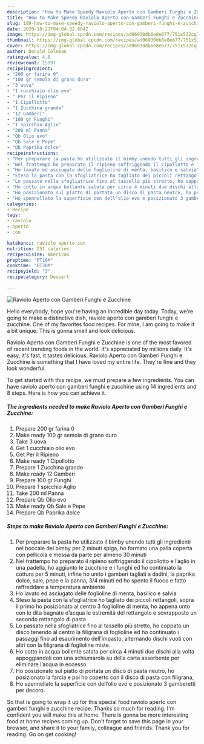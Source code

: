 ```yaml
---
description: "How to Make Speedy Raviolo Aperto con Gamberi Funghi e Zucchine"
title: "How to Make Speedy Raviolo Aperto con Gamberi Funghi e Zucchine"
slug: 189-how-to-make-speedy-raviolo-aperto-con-gamberi-funghi-e-zucchine
date: 2020-10-23T04:04:32.604Z
image: https://img-global.cpcdn.com/recipes/ad06930db6e8e677/751x532cq70/raviolo-aperto-con-gamberi-funghi-e-zucchine-recipe-main-photo.jpg
thumbnail: https://img-global.cpcdn.com/recipes/ad06930db6e8e677/751x532cq70/raviolo-aperto-con-gamberi-funghi-e-zucchine-recipe-main-photo.jpg
cover: https://img-global.cpcdn.com/recipes/ad06930db6e8e677/751x532cq70/raviolo-aperto-con-gamberi-funghi-e-zucchine-recipe-main-photo.jpg
author: Donald Coleman
ratingvalue: 4.8
reviewcount: 15597
recipeingredient:
- "200 gr farina 0"
- "100 gr semola di grano duro"
- "3 uova"
- "1 cucchiaio olio evo"
- " Per il Ripieno"
- "1 Cipollotto"
- "1 Zucchina grande"
- "12 Gamberi"
- "100 gr Funghi"
- "1 spicchio Aglio"
- "200 ml Panna"
- "Qb Olio evo"
- "Qb Sale e Pepe"
- "Qb Paprika dolce"
recipeinstructions:
- "Per preparare la pasta ho utilizzato il bimby unendo tutti gli ingredienti nel boccale del bimby per 2 minuti spiga, ho formato una palla coperta con pellicola e messa da parte per almeno 30 minuti"
- "Nel frattempo ho preparato il ripieno soffriggendo il cipollotto e l’aglio in una padella, ho aggiunto le zucchine e i funghi ed ho continuato la cottura per 5 minuti, infine ho unito i gamberi tagliati a dadini, la paprika dolce, sale, pepe e la panna, 3/4 minuti ed ho spento il fuoco e fatto raffreddare a temperatura ambiente"
- "Ho lavato ed asciugato delle foglioline di menta, basilico e salvia"
- "Steso la pasta con la sfogliatrice ho tagliato dei piccoli rettangoli, sopra il primo ho posizionato al centro 3 foglioline di menta, ho appena unto con le dita bagnate d’acqua le estremità del rettangolo e sovrapposto un secondo rettangolo di pasta"
- "Lo passato nella sfogliatrice fino al tassello più stretto, ho coppato un disco tenendo al centro la filigrana di foglioline ed ho continuato i passaggi fino ad esaurimento dell’impasto, alternando dischi vuoti con altri con la filigrana di foglioline miste."
- "Ho cotto in acqua bollente satata per circa 4 minuti due dischi alla volta appoggiandoli con una schiumarola su della carta assorbente per eliminare l’acqua in eccesso"
- "Ho posizionato sul piatto di portata un disco di pasta neutro, ho posizionato la farcia e poi ho coperto con il disco di pasta con filigrana,"
- "Ho spennellato la superficie con dell’olio evo e posizionato 3 gamberetti per decoro."
categories:
- Recipe
tags:
- raviolo
- aperto
- con

katakunci: raviolo aperto con 
nutrition: 251 calories
recipecuisine: American
preptime: "PT16M"
cooktime: "PT30M"
recipeyield: "3"
recipecategory: Dessert

---
```



![Raviolo Aperto con Gamberi Funghi e Zucchine](https://img-global.cpcdn.com/recipes/ad06930db6e8e677/751x532cq70/raviolo-aperto-con-gamberi-funghi-e-zucchine-recipe-main-photo.jpg)

Hello everybody, hope you're having an incredible day today. Today, we're going to make a distinctive dish, raviolo aperto con gamberi funghi e zucchine. One of my favorites food recipes. For mine, I am going to make it a bit unique. This is gonna smell and look delicious.

Raviolo Aperto con Gamberi Funghi e Zucchine is one of the most favored of recent trending foods in the world. It's appreciated by millions daily. It's easy, it's fast, it tastes delicious. Raviolo Aperto con Gamberi Funghi e Zucchine is something that I have loved my entire life. They're fine and they look wonderful.




To get started with this recipe, we must prepare a few ingredients. You can have raviolo aperto con gamberi funghi e zucchine using 14 ingredients and 8 steps. Here is how you can achieve it.

<!--inarticleads1-->

##### The ingredients needed to make Raviolo Aperto con Gamberi Funghi e Zucchine:

1. Prepare 200 gr farina 0
1. Make ready 100 gr semola di grano duro
1. Take 3 uova
1. Get 1 cucchiaio olio evo
1. Get  Per il Ripieno
1. Make ready 1 Cipollotto
1. Prepare 1 Zucchina grande
1. Make ready 12 Gamberi
1. Prepare 100 gr Funghi
1. Prepare 1 spicchio Aglio
1. Take 200 ml Panna
1. Prepare Qb Olio evo
1. Make ready Qb Sale e Pepe
1. Prepare Qb Paprika dolce




<!--inarticleads2-->

##### Steps to make Raviolo Aperto con Gamberi Funghi e Zucchine:

1. Per preparare la pasta ho utilizzato il bimby unendo tutti gli ingredienti nel boccale del bimby per 2 minuti spiga, ho formato una palla coperta con pellicola e messa da parte per almeno 30 minuti
1. Nel frattempo ho preparato il ripieno soffriggendo il cipollotto e l’aglio in una padella, ho aggiunto le zucchine e i funghi ed ho continuato la cottura per 5 minuti, infine ho unito i gamberi tagliati a dadini, la paprika dolce, sale, pepe e la panna, 3/4 minuti ed ho spento il fuoco e fatto raffreddare a temperatura ambiente
1. Ho lavato ed asciugato delle foglioline di menta, basilico e salvia
1. Steso la pasta con la sfogliatrice ho tagliato dei piccoli rettangoli, sopra il primo ho posizionato al centro 3 foglioline di menta, ho appena unto con le dita bagnate d’acqua le estremità del rettangolo e sovrapposto un secondo rettangolo di pasta
1. Lo passato nella sfogliatrice fino al tassello più stretto, ho coppato un disco tenendo al centro la filigrana di foglioline ed ho continuato i passaggi fino ad esaurimento dell’impasto, alternando dischi vuoti con altri con la filigrana di foglioline miste.
1. Ho cotto in acqua bollente satata per circa 4 minuti due dischi alla volta appoggiandoli con una schiumarola su della carta assorbente per eliminare l’acqua in eccesso
1. Ho posizionato sul piatto di portata un disco di pasta neutro, ho posizionato la farcia e poi ho coperto con il disco di pasta con filigrana,
1. Ho spennellato la superficie con dell’olio evo e posizionato 3 gamberetti per decoro.




So that is going to wrap it up for this special food raviolo aperto con gamberi funghi e zucchine recipe. Thanks so much for reading. I'm confident you will make this at home. There is gonna be more interesting food at home recipes coming up. Don't forget to save this page in your browser, and share it to your family, colleague and friends. Thank you for reading. Go on get cooking!
